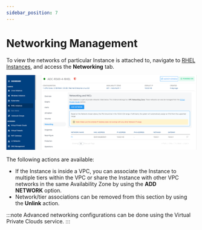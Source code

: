 ```yaml
---
sidebar_position: 7
---
```

# Networking Management

 To view the networks of particular Instance is attached to, navigate to  [RHEL Instances](AboutRHELInstances.md), and access the **Networking** tab.

![Networking Management](img/NetworkingManagement.png)

The following actions are available:

- If the Instance is inside a VPC, you can associate the Instance to multiple tiers within the VPC or share the Instance with other VPC networks in the same Availability Zone by using the **ADD NETWORK** option.
- Network/tier associations can be removed from this section by using the **Unlink** action.

:::note
Advanced networking configurations can be done using the Virtual Private Clouds service.
:::





